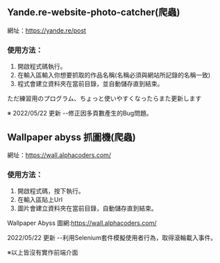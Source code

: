 ## Yande.re-website-photo-catcher(爬蟲)
網址：https://yande.re/post
### 使用方法：
1. 開啟程式碼執行。
2. 在輸入區輸入你想要抓取的作品名稱(名稱必須與網站所記錄的名稱一致)
3. 程式會建立資料夾在當前目錄，並自動儲存直到結束。 

ただ練習用のプログラム、ちょっと使いやすくなったらまた更新します

※ 2022/05/22 更新 --修正因多頁數產生的Bug問題。

## Wallpaper abyss 抓圖機(爬蟲)
網址：https://wall.alphacoders.com/
### 使用方法：
1. 開啟程式碼，按下執行。
2. 在輸入區貼上Url
3. 圖片會建立資料夾在當前目錄，自動儲存直到結束。 

Wallpaper Abyss 圖網:https://wall.alphacoders.com/

2022/05/22 更新 --利用Selenium套件模擬使用者行為，取得滾輪載入事件。
 
※以上皆沒有實作前端介面
